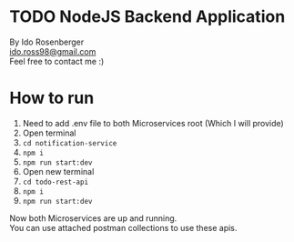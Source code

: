 # TODO NodeJS Backend Application
By Ido Rosenberger <br>
ido.ross98@gmail.com <br>
Feel free to contact me :)
# How to run
1. Need to add .env file to both Microservices root (Which I will provide)
1. Open terminal
1. ```cd notification-service```
2. ```npm i```
3. ```npm run start:dev```
4. Open new terminal
5. ```cd todo-rest-api```
6. ```npm i```
7. ```npm run start:dev``` 


Now both Microservices are up and running.
<br>
You can use attached postman collections to use these apis.
